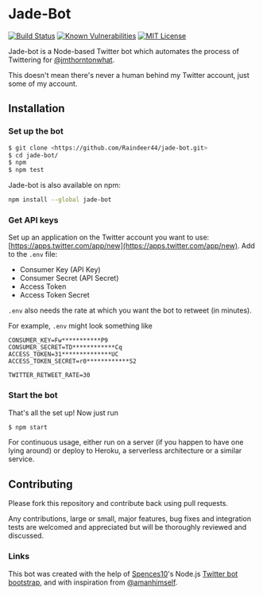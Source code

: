 # Jade-Bot

[![Build Status](https://travis-ci.org/Raindeer44/jade-bot.svg?branch=master)](https://travis-ci.org/Raindeer44/jade-bot) [![Known Vulnerabilities](https://snyk.io/test/github/raindeer44/jade-bot/badge.svg)](https://snyk.io/test/github/raindeer44/jade-bot) [![MIT License](https://img.shields.io/badge/license-MIT-blue.svg)](https://raw.githubusercontent.com/Raindeer44/jade-bot/master/LICENSE)

Jade-bot is a Node-based Twitter bot which automates the process of Twittering for [@jmthorntonwhat](https://twitter.com/jmthorntonwhat).

This doesn't mean there's never a human behind my Twitter account, just some of my account.

## Installation

### Set up the bot

```bash
$ git clone <https://github.com/Raindeer44/jade-bot.git>
$ cd jade-bot/
$ npm
$ npm test
```

Jade-bot is also available on npm:

```bash
npm install --global jade-bot
```

### Get API keys

Set up an application on the Twitter account you want to use: [https://apps.twitter.com/app/new](https://apps.twitter.com/app/new). Add to the `.env` file:

* Consumer Key (API Key)
* Consumer Secret (API Secret)
* Access Token
* Access Token Secret

`.env` also needs the rate at which you want the bot to retweet (in minutes).

For example, `.env` might look something like

```
CONSUMER_KEY=Fw***********P9
CONSUMER_SECRET=TD************Cq
ACCESS_TOKEN=31**************UC
ACCESS_TOKEN_SECRET=r0************S2

TWITTER_RETWEET_RATE=30
```

### Start the bot

That's all the set up! Now just run

```bash
$ npm start
```

For continuous usage, either run on a server (if you happen to have one lying around) or deploy to Heroku, a serverless architecture or a similar service.

## Contributing
Please fork this repository and contribute back using pull requests.

Any contributions, large or small, major features, bug fixes and integration tests are welcomed and appreciated but will be thoroughly reviewed and discussed.

### Links

This bot was created with the help of [Spences10](https://github.com/spences10)'s Node.js [Twitter bot bootstrap](https://github.com/spences10/twitter-bot-bootstrap), and with inspiration from [@amanhimself](https://twitter.com/amanhimself).
